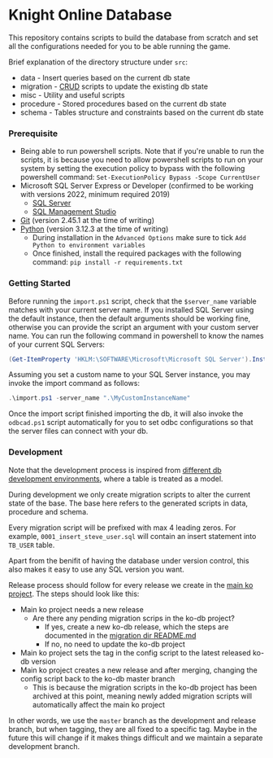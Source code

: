 # Knight Online Database

This repository contains scripts to build the database from scratch and set all the configurations needed for you to be able running the game.

Brief explanation of the directory structure under `src`:
- data - Insert queries based on the current db state
- migration - [CRUD](https://en.wikipedia.org/wiki/Create,_read,_update_and_delete) scripts to update the existing db state
- misc - Utility and useful scripts
- procedure - Stored procedures based on the current db state
- schema - Tables structure and constraints based on the current db state


### Prerequisite

- Being able to run powershell scripts. Note that if you're unable to run the scripts, it is because you need to allow powershell scripts to run on your system by setting the execution policy to bypass with the following powershell command: `Set-ExecutionPolicy Bypass -Scope CurrentUser`
- Microsoft SQL Server Express or Developer (confirmed to be working with versions 2022, minimum required 2019)
  - [SQL Server](https://www.microsoft.com/en-us/sql-server/sql-server-downloads)
  - [SQL Management Studio](https://learn.microsoft.com/en-us/sql/ssms/download-sql-server-management-studio-ssms)
- [Git](https://git-scm.com/download/win) (version 2.45.1 at the time of writing)
- [Python](https://www.python.org/downloads/) (version 3.12.3 at the time of writing)
  - During installation in the `Advanced Options` make sure to tick `Add Python to environment variables`
  - Once finished, install the required packages with the following command: `pip install -r requirements.txt`


### Getting Started

Before running the `import.ps1` script, check that the `$server_name` variable matches with your current server name. If you installed SQL Server using the default instance, then the default arguments should be working fine, otherwise you can provide the script an argument with your custom server name. You can run the following command in powershell to know the names of your current SQL Servers:
```powershell
(Get-ItemProperty 'HKLM:\SOFTWARE\Microsoft\Microsoft SQL Server').InstalledInstances
```

Assuming you set a custom name to your SQL Server instance, you may invoke the import command as follows:
```powershell
.\import.ps1 -server_name ".\MyCustomInstanceName"
```

Once the import script finished importing the db, it will also invoke the `odbcad.ps1` script automatically for you to set odbc configurations so that the server files can connect with your db.


### Development

Note that the development process is inspired from [different db development environments](https://docs.djangoproject.com/en/4.0/topics/migrations/), where a table is treated as a model.

During development we only create migration scripts to alter the current state of the base. The base here refers to the generated scripts in data, procedure and schema.

Every migration script will be prefixed with max 4 leading zeros. For example, `0001_insert_steve_user.sql` will contain an insert statement into `TB_USER` table.

Apart from the benifit of having the database under version control, this also makes it easy to use any SQL version you want.

Release process should follow for every release we create in the [main ko project](https://github.com/ko4life-net/ko). The steps should look like this:
- Main ko project needs a new release
  - Are there any pending migration scrips in the ko-db project?
    - If yes, create a new ko-db release, which the steps are documented in the [migration dir README.md](/src/migration/README.md)
    - If no, no need to update the ko-db project
- Main ko project sets the tag in the config script to the latest released ko-db version
- Main ko project creates a new release and after merging, changing the config script back to the ko-db master branch
  - This is because the migration scripts in the ko-db project has been archived at this point, meaning newly added migration scripts will automatically affect the main ko project

In other words, we use the `master` branch as the development and release branch, but when tagging, they are all fixed to a specific tag.
Maybe in the future this will change if it makes things difficult and we maintain a separate development branch.
